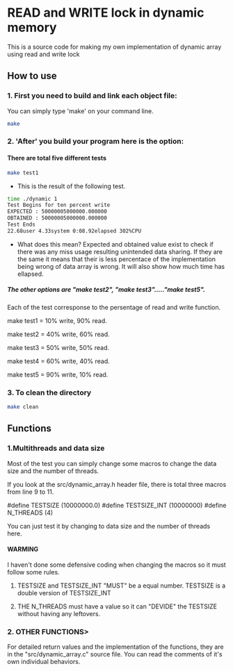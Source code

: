 # READ and WRITE lock in dynamic memory

This is a source code for making my own implementation of dynamic array using read and write lock

## How to use

### 1. First you need to build and link each object file:

You can simply type 'make' on your command line. 

```bash
make
```

### 2. 'After' you build your program here is the option:

#### There are total five different tests

```bash
make test1
```

- This is the result of the following test.
```bash
time ./dynamic 1
Test Begins for ten percent write
EXPECTED : 50000005000000.000000
OBTAINED : 50000005000000.000000
Test Ends
22.68user 4.33system 0:08.92elapsed 302%CPU
```
- What does this mean?
Expected and obtained value exist to check if there was any miss usage resulting unintended data sharing. If they are the same it means that their is less percentace of the implementation being wrong of data array is wrong. 
It will also show how much time has ellapsed. 


##### The other options are "make test2", "make test3"....."make test5".

Each of the test corresponse to the persentage of read and write function. 

make test1 = 10% write, 90% read.

make test2 = 40% write, 60% read.

make test3 = 50% write, 50% read.

make test4 = 60% write, 40% read.

make test5 = 90% write, 10% read.


### 3. To clean the directory

```bash
make clean
```

## Functions

### 1.Multithreads and data size

Most of the test you can simply change some macros to change the data size and the number of threads. 

If you look at the src/dynamic_array.h header file, there is total three macros from line 9 to 11. 

#define TESTSIZE (10000000.0)
#define TESTSIZE_INT (10000000)
#define N_THREADS (4)

You can just test it by changing to data size and the number of threads here. 

#### WARMING
I haven't done some defensive coding when changing the macros so it must follow some rules.
1. TESTSIZE and TESTSIZE_INT "MUST" be a equal number. TESTSIZE is a double version of TESTSIZE_INT

2. THE N_THREADS must have a value so it can "DEVIDE" the TESTSIZE without having any leftovers. 

### 2. OTHER FUNCTIONS>
For detailed return values and the implementation of the functions, they are in the "src/dynamic_array.c" source file. You can read the comments of it's own individual behaviors. 